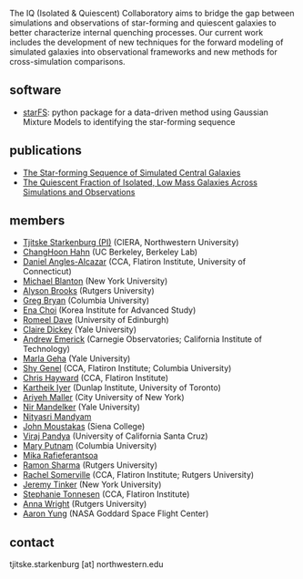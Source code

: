 The IQ (Isolated & Quiescent) Collaboratory aims to bridge the gap between simulations and observations of star-forming and quiescent galaxies to better characterize internal quenching processes. Our current work includes the development of new techniques for the forward modeling of simulated galaxies into observational frameworks and new methods for cross-simulation comparisons.

## software
- [starFS](https://github.com/IQcollaboratory/starFS): python package for a data-driven method using Gaussian Mixture Models
to identifying the star-forming sequence

## publications 
- [The Star-forming Sequence of Simulated Central Galaxies](https://ui.adsabs.harvard.edu/abs/2019ApJ...872..160H/abstract)
- [The Quiescent Fraction of Isolated, Low Mass Galaxies Across Simulations and Observations](https://ui.adsabs.harvard.edu/abs/2020arXiv201001132D/abstract)

## members 
- [Tjitske Starkenburg (PI)](https://tstarkenburg.github.io/) (CIERA, Northwestern University)
- [ChangHoon Hahn](http://changhoonhahn.github.io/) (UC Berkeley, Berkeley Lab) 
- [Daniel Angles-Alcazar]() (CCA, Flatiron Institute, University of Connecticut)
- [Michael Blanton]() (New York University)
- [Alyson Brooks]() (Rutgers University)
- [Greg Bryan]() (Columbia University)
- [Ena Choi](https://sites.google.com/site/astroenachoi/) (Korea Institute for Advanced Study)
- [Romeel Dave]() (University of Edinburgh)
- [Claire Dickey](http://clairedickey.com/) (Yale University)
- [Andrew Emerick]() (Carnegie Observatories; California Institute of Technology)
- [Marla Geha](http://www.astro.yale.edu/mgeha/) (Yale University)
- [Shy Genel]() (CCA, Flatiron Institute; Columbia University)
- [Chris Hayward]() (CCA, Flatiron Institute)
- [Kartheik Iyer]() (Dunlap Institute, University of Toronto)
- [Ariyeh Maller]() (City University of New York)
- [Nir Mandelker]() (Yale University)
- [Nityasri Mandyam]()
- [John Moustakas]() (Siena College)
- [Viraj Pandya]() (University of California Santa Cruz)
- [Mary Putnam]() (Columbia University)
- [Mika Rafieferantsoa]()
- [Ramon Sharma]() (Rutgers University)
- [Rachel Somerville]() (CCA, Flatiron Institute; Rutgers University)
- [Jeremy Tinker]() (New York University)
- [Stephanie Tonnesen]() (CCA, Flatiron Institute)
- [Anna Wright]() (Rutgers University)
- [Aaron Yung]() (NASA Goddard Space Flight Center)

## contact
tjitske.starkenburg [at] northwestern.edu

